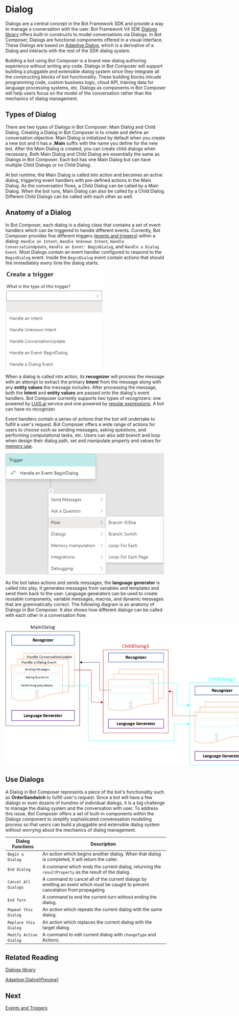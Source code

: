 # Dialog 

 Dialogs are a central concept in the Bot Framework SDK and provide a way to manage a covnersation with the user. Bot Framework V4 SDK [Dialogs library](https://docs.microsoft.com/en-us/azure/bot-service/bot-builder-concept-dialog?view=azure-bot-service-4.0#waterfall-dialogs) offers built-in constructs to model conversations via Dialogs. In Bot Composer, Dialogs are functional components offered in a visual interface. These Dialogs are based on [Adaptive Dialog](https://github.com/Microsoft/BotBuilder-Samples/tree/master/experimental/adaptive-dialog#readme), which is a derivative of a Dialog and interacts with the rest of the SDK dialog system. 
 
 Building a bot using Bot Composer is a brand new dialog authoring experience without writing any code. Dialogs in Bot Composer will support building a pluggable and extensible dialog system since they integrate all the constructing blocks of bot functionality. These building blocks inlcude programming code, custom business logic, cloud API, training data for language processing systems, etc. Dialogs as components in Bot Composer will help users focus on the model of the conversation rather than the mechanics of dialog management.  

## Types of Dialog  
There are two types of Dialogs in Bot Composer: Main Dialog and Child Dialog. Creating a Dialog in Bot Composer is to create and define an conversation objective. Main Dialog is initialized by default when you create a new bot and it has a **.Main** suffix with the name you define for the new bot. After the Main Dialog is created, you can create child dialogs when necessary. Both Main Dialog and Child Dialog are essentially the same as Dialogs in Bot Composer. Each bot has one Main Dialog but can have multiple Child Dialogs or no Child Dialog. 

At bot runtime, the Main Dialog is called into action and becomes an active dialog, triggering event handlers with pre-defined actions in the Main Dialog. As the conversation flows, a Child Dialog can be called by a Main Dialog. When the bot runs, Main Dialog can also be called by a Child Dialog. Different Child Dialogs can be called with each other as well. 

## Anatomy of a Dialog 
In Bot Composer, each dialog is a dialog class that contains a set of event handlers which can be triggered to handle different events. Currently, Bot Composer provides five different triggers ([events and triggers](https://github.com/microsoft/BotFramework-Composer/blob/master/docs/triggers_and_events.md)) within a dialog: `Handle an Intent`, `Handle Unknown Intent`, `Handle ConversationUpdate`, `Handle an Event: BeginDialog`, and `Handle a Dialog Event`. Most Dialogs contain an event handler configured to respond to the `BeginDialog` event. Inside the `BeginDialog` event contain actions that should fire immediately every time the dialog starts. 

![event handlers](./media/dialog/eventhandlers.png)

When a dialog is called into action, its **recognizer** will process the message with an attempt to extract the primary **Intent** from the message along with any **entity values** the message includes. After processing the message, both the **Intent** and **entity values** are passed onto the dialog's event handlers. Bot Composer currently supports two types of recognizers: one powered by [LUIS.ai](https://www.luis.ai/) service and one powered by [regular expressions](https://github.com/microsoft/BotBuilder-Samples/blob/master/experimental/adaptive-dialog/docs/recognizers-rules-steps-reference.md#regex-recognizer). A bot can have no recognizer. 

Event handlers contain a series of actions that the bot will undertake to fulfill a user's request. Bot Composer offers a wide range of actions for users to choose such as sending messages, asking questions, and performing computational tasks, etc. Users can also add branch and loop when design their dialog path, set and manipulate property and values for [memory use](https://github.com/microsoft/BotFramework-Composer/blob/master/docs/using_memory.md). 

![actions](./media/dialog/actions.png)

As the bot takes actions and sends messages, the **language generator** is called into play. It generates messages from variables and templates and send them back to the user. Language generators can be used to create reusable components, variable messages, macros, and dynamic messages that are grammatically correct. The following diagram is an anatomy of Dialogs in Bot Composer. It also shows how different dialogs can be called with each other in a conversation flow. 

<p align="left">
    <img alt="Open samples" src="./media/dialog/DialogAnatomy.png" style="max-width:780px;" />
</p>

<!-- ![dialog anatomy](./media/dialog/DialogAnatomy.png) -->

## Use Dialogs
A Dialog in Bot Composer represents a piece of the bot's functionality such as **OrderSandwich** to fulfill user's request. Since a bot will have a few dialogs or even dozens of hundres of individual dialogs, it is a big challenge to manage the dialog system and the conversation with user. To address this issue, Bot Composer offers a set of built-in components within the Dialogs component to simplify sophisticated converesation modelling process so that uesrs can build a pluggable and extensible dialog system without worrying about the mechanics of dialog management. 

| Dialog Functions       | Description                                                                                                                      |
| ---------------------- | -------------------------------------------------------------------------------------------------------------------------------- |
| `Begin a Dialog`       | An action which begins another dialog. When that dialog is completed, it will return the caller.                                 |
| `End Dialog`           | A command which ends the current dialog, returning the `resultProperty` as the result of the dialog.                             |
| `Cancel All Dialogs`   | A command to cancel all of the current dialogs by emitting an event which must be caught to prevent cancelation from propagating |
| `End Turn`             | A command to end the current turn without ending the dialog.                                                                     |
| `Repeat this Dialog`   | An action which repeats the current dialog with the same dialog.                                                                 |
| `Replace this Dialog`  | An action which replaces the current dialog with the target dialog.                                                              |
| `Modify Active Dialog` | A command to edit current dialog with `changeType` and Actions.                                                                  |

## Related Reading 
[Dialogs library](https://docs.microsoft.com/en-us/azure/bot-service/bot-builder-concept-dialog?view=azure-bot-service-4.0)

[Adaptive Dialog[_Preview_]](https://github.com/Microsoft/BotBuilder-Samples/tree/master/experimental/adaptive-dialog#readme)

## Next 
[Events and Triggers](https://github.com/microsoft/BotFramework-Composer/blob/master/docs/triggers_and_events.md)
